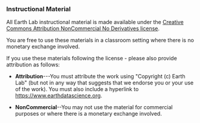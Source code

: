 ### Instructional Material

All Earth Lab instructional material is made available under
the [Creative Commons Attribution NonCommercial No Derivatives license](https://creativecommons.org/licenses/by-nc-nd/4.0/).

You are free to use these materials in a classroom setting where there is no monetary exchange involved. 

If you use these materials following the license - please also provide attribution as follows:

* **Attribution**---You must attribute the work using "Copyright (c)
  Earth Lab" (but not in any way that suggests that we
  endorse you or your use of the work). You must
  also include a hyperlink to https://www.earthdatascience.org.

* **NonCommercial**--You may not use the material for commercial purposes or where there is a monetary exchange involved.


